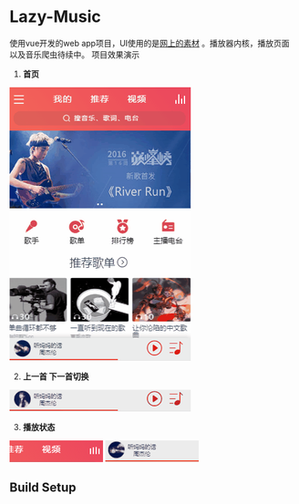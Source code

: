 # Lazy-Music

使用vue开发的web app项目，UI使用的是[网上的素材](http://www.25xt.com/appdesign/13734.html)
。播放器内核，播放页面以及音乐爬虫待续中。
项目效果演示
1. **首页**

![image](static/gif/home.gif)

2. **上一首 下一首切换**

![image](static/gif/pre_next.gif)

3. **播放状态**

![image](static/gif/playing.gif)
![image](static/gif/playing1.gif)

## Build Setup


